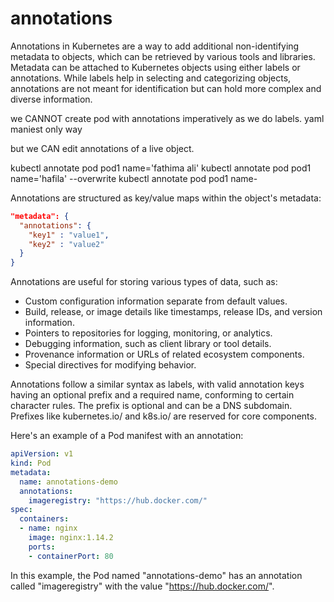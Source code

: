 # annotations

Annotations in Kubernetes are a way to add additional non-identifying metadata to objects, which can be retrieved by various tools and libraries. Metadata can be attached to Kubernetes objects using either labels or annotations. While labels help in selecting and categorizing objects, annotations are not meant for identification but can hold more complex and diverse information.

we CANNOT create pod with annotations imperatively as we do labels. yaml maniest only way

but we CAN edit annotations of a live object. 

  kubectl annotate pod pod1 name='fathima ali'
  kubectl annotate pod pod1 name='hafila' --overwrite
  kubectl annotate pod pod1 name- 

Annotations are structured as key/value maps within the object's metadata:

```json
"metadata": {
  "annotations": {
    "key1" : "value1",
    "key2" : "value2"
  }
}
```

Annotations are useful for storing various types of data, such as:

- Custom configuration information separate from default values.
- Build, release, or image details like timestamps, release IDs, and version information.
- Pointers to repositories for logging, monitoring, or analytics.
- Debugging information, such as client library or tool details.
- Provenance information or URLs of related ecosystem components.
- Special directives for modifying behavior.

Annotations follow a similar syntax as labels, with valid annotation keys having an optional prefix and a required name, conforming to certain character rules. The prefix is optional and can be a DNS subdomain. Prefixes like kubernetes.io/ and k8s.io/ are reserved for core components.

Here's an example of a Pod manifest with an annotation:

```yaml
apiVersion: v1
kind: Pod
metadata:
  name: annotations-demo
  annotations:
    imageregistry: "https://hub.docker.com/"
spec:
  containers:
  - name: nginx
    image: nginx:1.14.2
    ports:
    - containerPort: 80
```

In this example, the Pod named "annotations-demo" has an annotation called "imageregistry" with the value "https://hub.docker.com/".